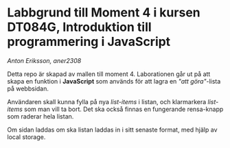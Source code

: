 # Labbgrund till Moment 4 i kursen DT084G, Introduktion till programmering i JavaScript
*Anton Eriksson, aner2308*

Detta repo är skapad av mallen till moment 4.
Laborationen går ut på att skapa en funktion i **JavaScript** som används för att lagra en *"att göra"*-lista på webbsidan. 

Användaren skall kunna fylla på nya *list-items* i listan, och klarmarkera *list-items* som man vill ta bort. Det ska också finnas en fungerande rensa-knapp som raderar hela listan.

Om sidan laddas om ska listan laddas in i sitt senaste format, med hjälp av local storage.
